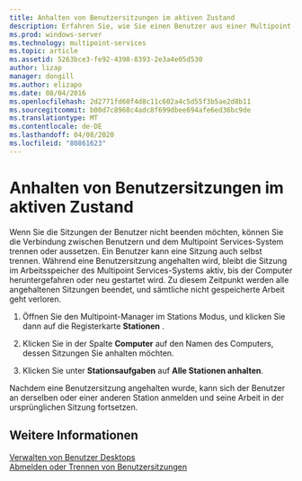```yaml
---
title: Anhalten von Benutzersitzungen im aktiven Zustand
description: Erfahren Sie, wie Sie einen Benutzer aus einer Multipoint-Sitzung aussetzen, ohne die Verbindung zu trennen.
ms.prod: windows-server
ms.technology: multipoint-services
ms.topic: article
ms.assetid: 5263bce3-fe92-4398-8393-2e3a4e05d530
author: lizap
manager: dongill
ms.author: elizapo
ms.date: 08/04/2016
ms.openlocfilehash: 2d2771fd60f4d8c11c602a4c5d55f3b5ae2d8b11
ms.sourcegitcommit: b00d7c8968c4adc8f699dbee694afe6ed36bc9de
ms.translationtype: MT
ms.contentlocale: de-DE
ms.lasthandoff: 04/08/2020
ms.locfileid: "80861623"
---
```

# <a name="suspend-and-leave-user-session-active"></a>Anhalten von Benutzersitzungen im aktiven Zustand
Wenn Sie die Sitzungen der Benutzer nicht beenden möchten, können Sie die Verbindung zwischen Benutzern und dem Multipoint Services-System trennen oder aussetzen. Ein Benutzer kann eine Sitzung auch selbst trennen. Während eine Benutzersitzung angehalten wird, bleibt die Sitzung im Arbeitsspeicher des Multipoint Services-Systems aktiv, bis der Computer heruntergefahren oder neu gestartet wird. Zu diesem Zeitpunkt werden alle angehaltenen Sitzungen beendet, und sämtliche nicht gespeicherte Arbeit geht verloren.  
  
1.  Öffnen Sie den Multipoint-Manager im Stations Modus, und klicken Sie dann auf die Registerkarte **Stationen** .  
  
2.  Klicken Sie in der Spalte **Computer** auf den Namen des Computers, dessen Sitzungen Sie anhalten möchten.  
  
3.  Klicken Sie unter **Stationsaufgaben** auf **Alle Stationen anhalten**.  
  
Nachdem eine Benutzersitzung angehalten wurde, kann sich der Benutzer an derselben oder einer anderen Station anmelden und seine Arbeit in der ursprünglichen Sitzung fortsetzen.  
  
## <a name="see-also"></a>Weitere Informationen  
[Verwalten von Benutzer Desktops](manage-user-desktops-using-multipoint-dashboard.md)  
[Abmelden oder Trennen von Benutzersitzungen](Log-off-or-Disconnect-User-Sessions.md)